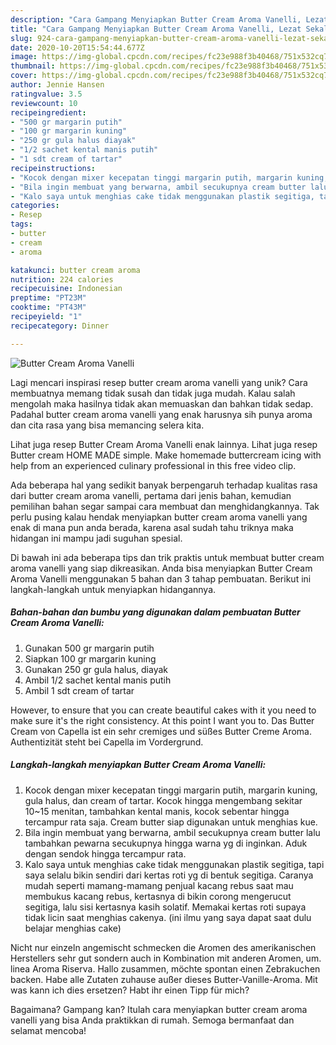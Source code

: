 ```yaml
---
description: "Cara Gampang Menyiapkan Butter Cream Aroma Vanelli, Lezat Sekali"
title: "Cara Gampang Menyiapkan Butter Cream Aroma Vanelli, Lezat Sekali"
slug: 924-cara-gampang-menyiapkan-butter-cream-aroma-vanelli-lezat-sekali
date: 2020-10-20T15:54:44.677Z
image: https://img-global.cpcdn.com/recipes/fc23e988f3b40468/751x532cq70/butter-cream-aroma-vanelli-foto-resep-utama.jpg
thumbnail: https://img-global.cpcdn.com/recipes/fc23e988f3b40468/751x532cq70/butter-cream-aroma-vanelli-foto-resep-utama.jpg
cover: https://img-global.cpcdn.com/recipes/fc23e988f3b40468/751x532cq70/butter-cream-aroma-vanelli-foto-resep-utama.jpg
author: Jennie Hansen
ratingvalue: 3.5
reviewcount: 10
recipeingredient:
- "500 gr margarin putih"
- "100 gr margarin kuning"
- "250 gr gula halus diayak"
- "1/2 sachet kental manis putih"
- "1 sdt cream of tartar"
recipeinstructions:
- "Kocok dengan mixer kecepatan tinggi margarin putih, margarin kuning, gula halus, dan cream of tartar. Kocok hingga mengembang sekitar 10~15 menitan, tambahkan kental manis, kocok sebentar hingga tercampur rata saja. Cream butter siap digunakan untuk menghias kue."
- "Bila ingin membuat yang berwarna, ambil secukupnya cream butter lalu tambahkan pewarna secukupnya hingga warna yg di inginkan. Aduk dengan sendok hingga tercampur rata."
- "Kalo saya untuk menghias cake tidak menggunakan plastik segitiga, tapi saya selalu bikin sendiri dari kertas roti yg di bentuk segitiga. Caranya mudah seperti mamang-mamang penjual kacang rebus saat mau membukus kacang rebus, kertasnya di bikin corong mengerucut segitiga, lalu sisi kertasnya kasih solatif. Memakai kertas roti supaya tidak licin saat menghias cakenya. (ini ilmu yang saya dapat saat dulu belajar menghias cake)"
categories:
- Resep
tags:
- butter
- cream
- aroma

katakunci: butter cream aroma 
nutrition: 224 calories
recipecuisine: Indonesian
preptime: "PT23M"
cooktime: "PT43M"
recipeyield: "1"
recipecategory: Dinner

---
```



![Butter Cream Aroma Vanelli](https://img-global.cpcdn.com/recipes/fc23e988f3b40468/751x532cq70/butter-cream-aroma-vanelli-foto-resep-utama.jpg)

Lagi mencari inspirasi resep butter cream aroma vanelli yang unik? Cara membuatnya memang tidak susah dan tidak juga mudah. Kalau salah mengolah maka hasilnya tidak akan memuaskan dan bahkan tidak sedap. Padahal butter cream aroma vanelli yang enak harusnya sih punya aroma dan cita rasa yang bisa memancing selera kita.

Lihat juga resep Butter Cream Aroma Vanelli enak lainnya. Lihat juga resep Butter cream HOME MADE simple. Make homemade buttercream icing with help from an experienced culinary professional in this free video clip.

Ada beberapa hal yang sedikit banyak berpengaruh terhadap kualitas rasa dari butter cream aroma vanelli, pertama dari jenis bahan, kemudian pemilihan bahan segar sampai cara membuat dan menghidangkannya. Tak perlu pusing kalau hendak menyiapkan butter cream aroma vanelli yang enak di mana pun anda berada, karena asal sudah tahu triknya maka hidangan ini mampu jadi suguhan spesial.


Di bawah ini ada beberapa tips dan trik praktis untuk membuat butter cream aroma vanelli yang siap dikreasikan. Anda bisa menyiapkan Butter Cream Aroma Vanelli menggunakan 5 bahan dan 3 tahap pembuatan. Berikut ini langkah-langkah untuk menyiapkan hidangannya.

<!--inarticleads1-->

##### Bahan-bahan dan bumbu yang digunakan dalam pembuatan Butter Cream Aroma Vanelli:

1. Gunakan 500 gr margarin putih
1. Siapkan 100 gr margarin kuning
1. Gunakan 250 gr gula halus, diayak
1. Ambil 1/2 sachet kental manis putih
1. Ambil 1 sdt cream of tartar


However, to ensure that you can create beautiful cakes with it you need to make sure it&#39;s the right consistency. At this point I want you to. Das Butter Cream von Capella ist ein sehr cremiges und süßes Butter Creme Aroma. Authentizität steht bei Capella im Vordergrund. 

<!--inarticleads2-->

##### Langkah-langkah menyiapkan Butter Cream Aroma Vanelli:

1. Kocok dengan mixer kecepatan tinggi margarin putih, margarin kuning, gula halus, dan cream of tartar. Kocok hingga mengembang sekitar 10~15 menitan, tambahkan kental manis, kocok sebentar hingga tercampur rata saja. Cream butter siap digunakan untuk menghias kue.
1. Bila ingin membuat yang berwarna, ambil secukupnya cream butter lalu tambahkan pewarna secukupnya hingga warna yg di inginkan. Aduk dengan sendok hingga tercampur rata.
1. Kalo saya untuk menghias cake tidak menggunakan plastik segitiga, tapi saya selalu bikin sendiri dari kertas roti yg di bentuk segitiga. Caranya mudah seperti mamang-mamang penjual kacang rebus saat mau membukus kacang rebus, kertasnya di bikin corong mengerucut segitiga, lalu sisi kertasnya kasih solatif. Memakai kertas roti supaya tidak licin saat menghias cakenya. (ini ilmu yang saya dapat saat dulu belajar menghias cake)


Nicht nur einzeln angemischt schmecken die Aromen des amerikanischen Herstellers sehr gut sondern auch in Kombination mit anderen Aromen, um. linea Aroma Riserva. Hallo zusammen, möchte spontan einen Zebrakuchen backen. Habe alle Zutaten zuhause außer dieses Butter-Vanille-Aroma. Mit was kann ich dies ersetzen? Habt ihr einen Tipp für mich? 

Bagaimana? Gampang kan? Itulah cara menyiapkan butter cream aroma vanelli yang bisa Anda praktikkan di rumah. Semoga bermanfaat dan selamat mencoba!
